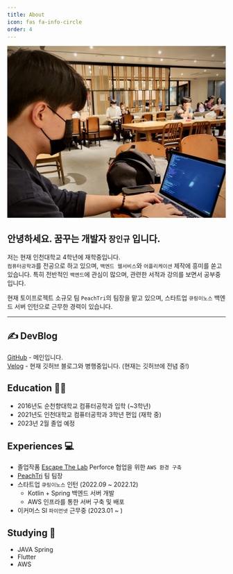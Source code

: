 ```yaml
---
title: About
icon: fas fa-info-circle
order: 4
---
```


![image](/assets/img/about.jpg)

## 안녕하세요. 꿈꾸는 개발자 `장인규` 입니다.

저는 현재 인천대학교 4학년에 재학중입니다.  
`컴퓨터공학과`를 전공으로 하고 있으며, `백엔드 웹서비스`와 `어플리케이션` 제작에 흥미를 쏟고 있습니다. 특히 전반적인 `백엔드`에 관심이 많으며, 관련한 서적과 강의를 보면서 공부중입니다.

현재 토이프로젝트 소규모 팀 `PeachTri`의 팀장을 맡고 있으며, 스타트업 `큐링이노스` 백엔드 서버 인턴으로 근무한 경력이 있습니다.

---

## ✍️ DevBlog

[GitHub](https://github.com/RedForest0607) - 메인입니다.  
[Velog](https://velog.io/@redforest) - 현재 깃허브 블로그와 병행중입니다. (현재는 깃허브에 전념 중!)

## Education 👨‍🎓

- 2016년도 순천향대학교 컴퓨터공학과 입학 (~3학년)
- 2021년도 인천대학교 컴퓨터공학과 3학년 편입 (재학 중)
- 2023년 2월 졸업 예정

## Experiences 💻

- 졸업작품 [Escape The Lab](http://ideaboom.net/project/project/view?seq=1129&page=1&search_keyword=&data_seq[]=11&order=reg) Perforce 협업을 위한 `AWS 환경 구축`
- [PeachTri](https://peach-tri.notion.site/Dashboard-a5977105c60d4744a5b58b4e9487f43d) 팀 팀장
- 스타트업 `큐링이노스` 인턴 (2022.09 ~ 2022.12)
  - Kotlin + Spring 백엔드 서버 개발
  - AWS 인프라를 통한 서버 구축 및 배포
- 이커머스 SI `파이언넷` 근무중 (2023.01 ~ )
## Studying 🧠

- JAVA Spring
- Flutter
- AWS
